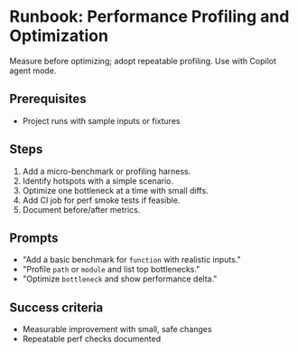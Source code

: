 # Runbook: Performance Profiling and Optimization

Measure before optimizing; adopt repeatable profiling.
Use with Copilot agent mode.

## Prerequisites

- Project runs with sample inputs or fixtures

## Steps

1. Add a micro-benchmark or profiling harness.
2. Identify hotspots with a simple scenario.
3. Optimize one bottleneck at a time with small diffs.
4. Add CI job for perf smoke tests if feasible.
5. Document before/after metrics.

## Prompts

- "Add a basic benchmark for `function` with realistic inputs."
- "Profile `path` or `module` and list top bottlenecks."
- "Optimize `bottleneck` and show performance delta."

## Success criteria

- Measurable improvement with small, safe changes
- Repeatable perf checks documented
